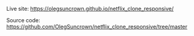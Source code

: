 Live site: https://olegsuncrown.github.io/netflix_clone_responsive/

Source code: https://github.com/OlegSuncrown/netflix_clone_responsive/tree/master
